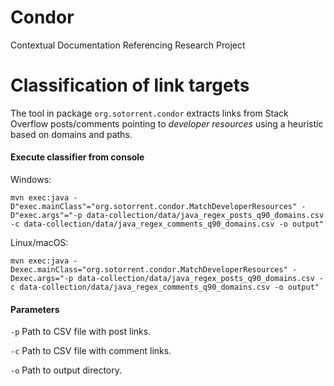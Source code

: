 # Condor
Contextual Documentation Referencing Research Project

# Classification of link targets
The tool in package `org.sotorrent.condor` extracts links
from Stack Overflow posts/comments pointing to *developer resources* 
using a heuristic based on domains and paths.

#### Execute classifier from console

Windows:

    mvn exec:java -D"exec.mainClass"="org.sotorrent.condor.MatchDeveloperResources" -D"exec.args"="-p data-collection/data/java_regex_posts_q90_domains.csv -c data-collection/data/java_regex_comments_q90_domains.csv -o output"

Linux/macOS:

    mvn exec:java -Dexec.mainClass="org.sotorrent.condor.MatchDeveloperResources" -Dexec.args="-p data-collection/data/java_regex_posts_q90_domains.csv -c data-collection/data/java_regex_comments_q90_domains.csv -o output"

#### Parameters

`-p` Path to CSV file with post links.

`-c` Path to CSV file with comment links.

`-o` Path to output directory.

